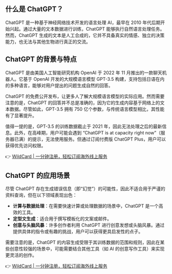 ## 什么是 ChatGPT？

ChatGPT 是一种基于神经网络技术开发的语言处理 AI，最早在 2010 年代后期开始兴起。通过大量的文本数据进行训练，ChatGPT 能够执行自然语言处理任务。然而，ChatGPT 生成的文本是人工合成的，它并不具备真实的情感、独立的决策能力，也无法与其他生物进行真正的交流。

## ChatGPT 的背景与特点

ChatGPT 是由美国人工智能研究机构 OpenAI 于 2022 年 11 月推出的一款聊天机器人。它基于 OpenAI 开发的大规模语言模型 GPT-3.5 构建，支持包括日语在内的多种语言，能够对用户提出的问题生成自然的回答。

ChatGPT 的免费公开发布，让更多人了解大规模语言模型的实际应用。然而需要注意的是，ChatGPT 的回答并不总是准确的，因为它的生成内容基于网络上的文本数据。尽管如此，GPT-3.5 拥有 750 亿个参数，与传统语言模型相比，其性能有了显著提升。

值得一提的是，GPT-3.5 的训练数据截止于 2021 年，因此无法处理之后的最新信息。此外，在高峰期，用户可能会遇到 “ChatGPT is at capacity right now”（服务器已满）的提示，无法使用服务。但通过订阅付费版 ChatGPT Plus，用户可以获得优先访问权限。

👉 [WildCard | 一分钟注册，轻松订阅海外线上服务](https://bit.ly/bewildcard)

## ChatGPT 的应用场景

尽管 ChatGPT 存在生成错误信息（即“幻觉”）的可能性，因此不适合用于严谨的资料查询，但在以下领域表现出色：

- **计算与数据处理**：在需要快速计算或处理数据的场景中，ChatGPT 是一个高效的工具。
- **定型文生成**：适合用于撰写模板化的文案或邮件。
- **创意与头脑风暴**：许多创作者利用 ChatGPT 进行创意发想或头脑风暴。通过提供具体的指令或有趣的挑战，用户可以获得更具启发性的点子。

需要注意的是，ChatGPT 的内容生成受限于其训练数据的范围和规则，因此在某些创意性较强的场景中，可能需要结合其他工具（如 AI 的创意写作工具）来实现更灵活的创作。

👉 [WildCard | 一分钟注册，轻松订阅海外线上服务](https://bit.ly/bewildcard)